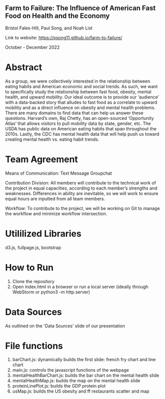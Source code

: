 
## Farm to Failure: The Influence of American Fast Food on Health and the Economy

Bristol Fales-Hill, Paul Song, and Noah List

Link to website:
https://psong11.github.io/farm-to-failure/

October - December 2022

# Abstract
As a group, we were collectively interested in the relationship between eating habits and American economic and social trends. As such, we want to specifically study the relationship between fast food, obesity, mental health, and upward mobility. Our ideal outcome is to provide our ‘audience’ with a data-backed story that alludes to fast food as a correlate to upward mobility and as a direct influence on obesity and mental health problems. There are many domains to find data that can help us answer these questions. Harvard’s own, Raj Chetty, has an open-sourced ‘Opportunity Atlas’ that allows visitors to pull mobility data by state, gender, etc. The USDA has public data on American eating habits that span throughout the 2010s. Lastly, the CDC has mental health data that will help push us toward creating mental health vs. eating habit trends. 

# Team Agreement
Means of Communication: 
Text Message Groupchat

Contribution Division: All members will contribute to the technical work of the project in equal capacities, according to each member’s strengths and weaknesses. Differences in ability are inevitable, so we will work to ensure equal hours are inputted from all team members. 

Workflow: To contribute to the project, we will be working on Git to manage the workflow and minimize workflow intersection.


# Utililized Libraries
d3.js, fullpage.js, bootstrap


# How to Run
1. Clone the repository
2. Open index.html in a browser or run a local server (ideally through WebStorm or python3 -m http.server)

# Data Sources
As outlined on the 'Data Sources' slide of our presentation

# File functions
1. barChart.js: dynamically builds the first slide: french fry chart and line chart
2. main.js: controls the javascript functions of the webpage
3. mentalHealthBarChart.js: builds the bar chart on the mental health slide
4. mentalHealthMap.js: builds the map on the mental health slide
5. proteinLinePlot.js: builds the GDP protein plot
6. usMap.js: builds the US obesity and ff restaurants scatter and map
